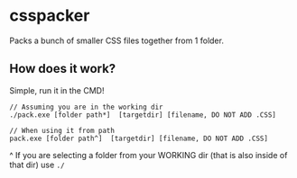 # csspacker
Packs a bunch of smaller CSS files together from 1 folder.

## How does it work?
Simple, run it in the CMD!

```
// Assuming you are in the working dir
./pack.exe [folder path*]  [targetdir] [filename, DO NOT ADD .CSS]

// When using it from path
pack.exe [folder path^]  [targetdir] [filename, DO NOT ADD .CSS]
```
^ If you are selecting a folder from your WORKING dir (that is also inside of that dir) use `./`
